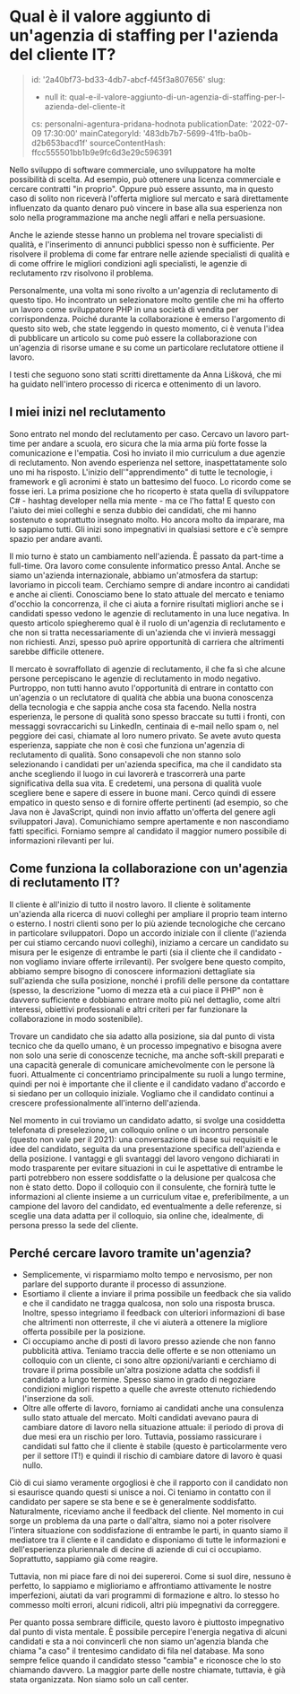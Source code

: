Qual è il valore aggiunto di un'agenzia di staffing per l'azienda del cliente IT?
=================================================================================

> id: '2a40bf73-bd33-4db7-abcf-f45f3a807656'
> slug:
> 	- null
> 	it: qual-e-il-valore-aggiunto-di-un-agenzia-di-staffing-per-l-azienda-del-cliente-it
> 
> cs: personalni-agentura-pridana-hodnota
> publicationDate: '2022-07-09 17:30:00'
> mainCategoryId: '483db7b7-5699-41fb-ba0b-d2b653bacd1f'
> sourceContentHash: ffcc555501bb1b9e9fc6d3e29c596391

Nello sviluppo di software commerciale, uno sviluppatore ha molte possibilità di scelta. Ad esempio, può ottenere una licenza commerciale e cercare contratti "in proprio". Oppure può essere assunto, ma in questo caso di solito non riceverà l'offerta migliore sul mercato e sarà direttamente influenzato da quanto denaro può vincere in base alla sua esperienza non solo nella programmazione ma anche negli affari e nella persuasione.

Anche le aziende stesse hanno un problema nel trovare specialisti di qualità, e l'inserimento di annunci pubblici spesso non è sufficiente. Per risolvere il problema di come far entrare nelle aziende specialisti di qualità e di come offrire le migliori condizioni agli specialisti, le agenzie di reclutamento rzv risolvono il problema.

Personalmente, una volta mi sono rivolto a un'agenzia di reclutamento di questo tipo. Ho incontrato un selezionatore molto gentile che mi ha offerto un lavoro come sviluppatore PHP in una società di vendita per corrispondenza. Poiché durante la collaborazione è emerso l'argomento di questo sito web, che state leggendo in questo momento, ci è venuta l'idea di pubblicare un articolo su come può essere la collaborazione con un'agenzia di risorse umane e su come un particolare reclutatore ottiene il lavoro.

I testi che seguono sono stati scritti direttamente da Anna Lišková, che mi ha guidato nell'intero processo di ricerca e ottenimento di un lavoro.

I miei inizi nel reclutamento
-------------------------

Sono entrato nel mondo del reclutamento per caso. Cercavo un lavoro part-time per andare a scuola, ero sicura che la mia arma più forte fosse la comunicazione e l'empatia. Così ho inviato il mio curriculum a due agenzie di reclutamento. Non avendo esperienza nel settore, inaspettatamente solo uno mi ha risposto. L'inizio dell'"apprendimento" di tutte le tecnologie, i framework e gli acronimi è stato un battesimo del fuoco. Lo ricordo come se fosse ieri. La prima posizione che ho ricoperto è stata quella di sviluppatore C# - hashtag developer nella mia mente - ma ce l'ho fatta! E questo con l'aiuto dei miei colleghi e senza dubbio dei candidati, che mi hanno sostenuto e soprattutto insegnato molto. Ho ancora molto da imparare, ma lo sappiamo tutti. Gli inizi sono impegnativi in qualsiasi settore e c'è sempre spazio per andare avanti.

Il mio turno è stato un cambiamento nell'azienda. È passato da part-time a full-time. Ora lavoro come consulente informatico presso Antal. Anche se siamo un'azienda internazionale, abbiamo un'atmosfera da startup: lavoriamo in piccoli team. Cerchiamo sempre di andare incontro ai candidati e anche ai clienti. Conosciamo bene lo stato attuale del mercato e teniamo d'occhio la concorrenza, il che ci aiuta a fornire risultati migliori anche se i candidati spesso vedono le agenzie di reclutamento in una luce negativa. In questo articolo spiegheremo qual è il ruolo di un'agenzia di reclutamento e che non si tratta necessariamente di un'azienda che vi invierà messaggi non richiesti. Anzi, spesso può aprire opportunità di carriera che altrimenti sarebbe difficile ottenere.

Il mercato è sovraffollato di agenzie di reclutamento, il che fa sì che alcune persone percepiscano le agenzie di reclutamento in modo negativo. Purtroppo, non tutti hanno avuto l'opportunità di entrare in contatto con un'agenzia o un reclutatore di qualità che abbia una buona conoscenza della tecnologia e che sappia anche cosa sta facendo. Nella nostra esperienza, le persone di qualità sono spesso braccate su tutti i fronti, con messaggi sovraccarichi su LinkedIn, centinaia di e-mail nello spam o, nel peggiore dei casi, chiamate al loro numero privato. Se avete avuto questa esperienza, sappiate che non è così che funziona un'agenzia di reclutamento di qualità. Sono consapevoli che non stanno solo selezionando i candidati per un'azienda specifica, ma che il candidato sta anche scegliendo il luogo in cui lavorerà e trascorrerà una parte significativa della sua vita. E credetemi, una persona di qualità vuole scegliere bene e sapere di essere in buone mani. Cerco quindi di essere empatico in questo senso e di fornire offerte pertinenti (ad esempio, so che Java non è JavaScript, quindi non invio affatto un'offerta del genere agli sviluppatori Java). Comunichiamo sempre apertamente e non nascondiamo fatti specifici. Forniamo sempre al candidato il maggior numero possibile di informazioni rilevanti per lui.

Come funziona la collaborazione con un'agenzia di reclutamento IT?
-------------------------------------------------

Il cliente è all'inizio di tutto il nostro lavoro. Il cliente è solitamente un'azienda alla ricerca di nuovi colleghi per ampliare il proprio team interno o esterno. I nostri clienti sono per lo più aziende tecnologiche che cercano in particolare sviluppatori. Dopo un accordo iniziale con il cliente (l'azienda per cui stiamo cercando nuovi colleghi), iniziamo a cercare un candidato su misura per le esigenze di entrambe le parti (sia il cliente che il candidato - non vogliamo inviare offerte irrilevanti). Per svolgere bene questo compito, abbiamo sempre bisogno di conoscere informazioni dettagliate sia sull'azienda che sulla posizione, nonché i profili delle persone da contattare (spesso, la descrizione "uomo di mezza età a cui piace il PHP" non è davvero sufficiente e dobbiamo entrare molto più nel dettaglio, come altri interessi, obiettivi professionali e altri criteri per far funzionare la collaborazione in modo sostenibile).

Trovare un candidato che sia adatto alla posizione, sia dal punto di vista tecnico che da quello umano, è un processo impegnativo e bisogna avere non solo una serie di conoscenze tecniche, ma anche soft-skill preparati e una capacità generale di comunicare amichevolmente con le persone là fuori. Attualmente ci concentriamo principalmente su ruoli a lungo termine, quindi per noi è importante che il cliente e il candidato vadano d'accordo e si siedano per un colloquio iniziale. Vogliamo che il candidato continui a crescere professionalmente all'interno dell'azienda.

Nel momento in cui troviamo un candidato adatto, si svolge una cosiddetta telefonata di preselezione, un colloquio online o un incontro personale (questo non vale per il 2021): una conversazione di base sui requisiti e le idee del candidato, seguita da una presentazione specifica dell'azienda e della posizione. I vantaggi e gli svantaggi del lavoro vengono dichiarati in modo trasparente per evitare situazioni in cui le aspettative di entrambe le parti potrebbero non essere soddisfatte o la delusione per qualcosa che non è stato detto. Dopo il colloquio con il consulente, che fornirà tutte le informazioni al cliente insieme a un curriculum vitae e, preferibilmente, a un campione del lavoro del candidato, ed eventualmente a delle referenze, si sceglie una data adatta per il colloquio, sia online che, idealmente, di persona presso la sede del cliente.

Perché cercare lavoro tramite un'agenzia?
--------------------------------

- Semplicemente, vi risparmiamo molto tempo e nervosismo, per non parlare del supporto durante il processo di assunzione.
- Esortiamo il cliente a inviare il prima possibile un feedback che sia valido e che il candidato ne tragga qualcosa, non solo una risposta brusca. Inoltre, spesso integriamo il feedback con ulteriori informazioni di base che altrimenti non otterreste, il che vi aiuterà a ottenere la migliore offerta possibile per la posizione.
- Ci occupiamo anche di posti di lavoro presso aziende che non fanno pubblicità attiva. Teniamo traccia delle offerte e se non otteniamo un colloquio con un cliente, ci sono altre opzioni/varianti e cerchiamo di trovare il prima possibile un'altra posizione adatta che soddisfi il candidato a lungo termine. Spesso siamo in grado di negoziare condizioni migliori rispetto a quelle che avreste ottenuto richiedendo l'inserzione da soli.
- Oltre alle offerte di lavoro, forniamo ai candidati anche una consulenza sullo stato attuale del mercato. Molti candidati avevano paura di cambiare datore di lavoro nella situazione attuale: il periodo di prova di due mesi era un rischio per loro. Tuttavia, possiamo rassicurare i candidati sul fatto che il cliente è stabile (questo è particolarmente vero per il settore IT!) e quindi il rischio di cambiare datore di lavoro è quasi nullo.

Ciò di cui siamo veramente orgogliosi è che il rapporto con il candidato non si esaurisce quando questi si unisce a noi. Ci teniamo in contatto con il candidato per sapere se sta bene e se è generalmente soddisfatto. Naturalmente, riceviamo anche il feedback del cliente. Nel momento in cui sorge un problema da una parte o dall'altra, siamo noi a poter risolvere l'intera situazione con soddisfazione di entrambe le parti, in quanto siamo il mediatore tra il cliente e il candidato e disponiamo di tutte le informazioni e dell'esperienza pluriennale di decine di aziende di cui ci occupiamo. Soprattutto, sappiamo già come reagire.

Tuttavia, non mi piace fare di noi dei supereroi. Come si suol dire, nessuno è perfetto, lo sappiamo e miglioriamo e affrontiamo attivamente le nostre imperfezioni, aiutati da vari programmi di formazione e altro. Io stesso ho commesso molti errori, alcuni ridicoli, altri più impegnativi da correggere.

Per quanto possa sembrare difficile, questo lavoro è piuttosto impegnativo dal punto di vista mentale. È possibile percepire l'energia negativa di alcuni candidati e sta a noi convincerli che non siamo un'agenzia blanda che chiama "a caso" il trentesimo candidato di fila nel database. Ma sono sempre felice quando il candidato stesso "cambia" e riconosce che lo sto chiamando davvero. La maggior parte delle nostre chiamate, tuttavia, è già stata organizzata. Non siamo solo un call center.
